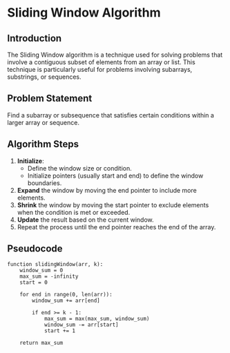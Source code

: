 # Sliding Window Algorithm

## Introduction
The Sliding Window algorithm is a technique used for solving problems that involve a contiguous subset of elements from an array or list. This technique is particularly useful for problems involving subarrays, substrings, or sequences.

## Problem Statement
Find a subarray or subsequence that satisfies certain conditions within a larger array or sequence.

## Algorithm Steps
1. **Initialize**:
   - Define the window size or condition.
   - Initialize pointers (usually start and end) to define the window boundaries.
2. **Expand** the window by moving the end pointer to include more elements.
3. **Shrink** the window by moving the start pointer to exclude elements when the condition is met or exceeded.
4. **Update** the result based on the current window.
5. Repeat the process until the end pointer reaches the end of the array.

## Pseudocode
```pseudo
function slidingWindow(arr, k):
    window_sum = 0
    max_sum = -infinity
    start = 0
    
    for end in range(0, len(arr)):
        window_sum += arr[end]
        
        if end >= k - 1:
            max_sum = max(max_sum, window_sum)
            window_sum -= arr[start]
            start += 1
    
    return max_sum

